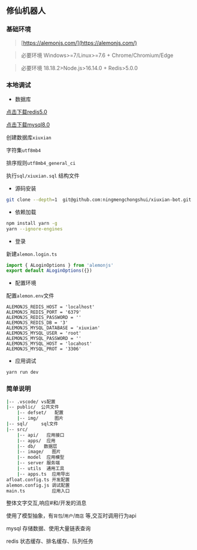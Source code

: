 ## 修仙机器人

### 基础环境

> [https://alemonjs.com/](https://alemonjs.com/)

> 必要环境 Windows>=7/Linux>=7.6 + Chrome/Chromium/Edge

> 必要环境 18.18.2>Node.js>16.14.0 + Redis>5.0.0

### 本地调试

- 数据库

[点击下载redis5.0](https://github.com/tporadowski/redis/releases)

[点击下载mysql8.0](https://www.mysql.com/)

创建数据库`xiuxian`

字符集`utf8mb4`

排序规则`utf8mb4_general_ci`

执行`sql/xiuxian.sql` 结构文件

- 源码安装

```sh
git clone --depth=1  git@github.com:ningmengchongshui/xiuxian-bot.git
```

- 依赖加载

```sh
npm install yarn -g
yarn --ignore-engines
```

- 登录

新建`alemon.login.ts`

```ts
import { ALoginOptions } from 'alemonjs'
export default ALoginOptions({})
```

- 配置环境

配置`alemon.env`文件

```env
ALEMONJS_REDIS_HOST = 'localhost'
ALEMONJS_REDIS_PORT = '6379'
ALEMONJS_REDIS_PASSWORD = ''
ALEMONJS_REDIS_DB = '3'
ALEMONJS_MYSQL_DATABASE = 'xiuxian'
ALEMONJS_MYSQL_USER = 'root'
ALEMONJS_MYSQL_PASSWORD = ''
ALEMONJS_MYSQL_HOST = 'locahost'
ALEMONJS_MYSQL_PROT = '3306'
```

- 应用调试

```sh
yarn run dev
```

### 简单说明

```sh
|-- .vscode/ vs配置
|-- public/  公共文件
    |-- defset/   配置
    |-- img/      图片
|-- sql/     sql文件
|-- src/
    |-- api/   应用接口
    |-- apps/  应用
    |-- db/   数据层
    |-- image/   图片
    |-- model  应用模型
    |-- server 服务端
    |-- utils  通用工具
    |-- apps.ts  应用导出
afloat.config.ts 开发配置
alemon.config.js 调试配置
main.ts          应用入口
```

整体文字交互,响应#和/开发的消息

使用了模型抽象，有`背包`/`用户`/`商店` 等,交互时调用行为api

mysql 存储数据、使用大量链表查询

redis 状态缓存、排名缓存、队列任务
